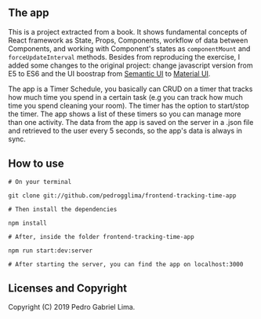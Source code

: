 ## The app

This is a project extracted from a book. It shows fundamental concepts of React framework as State, Props, Components, workflow of data between Components, and working with Component's states as `componentMount` and `forceUpdateInterval` methods. Besides from reproducing the exercise, I added some changes to the original project: change javascript version from E5 to ES6 and the UI boostrap from [Semantic UI](https://semantic-ui.com/) to [Material UI](https://material-ui.com/).

The app is a Timer Schedule, you basically can CRUD on a timer that tracks how much time you spend in a certain task (e.g you can track how much time you spend cleaning your room). The timer has the option to start/stop the timer. The app shows a list of these timers so you can manage more than one activity. The data from the app is saved on the server in a .json file and retrieved to the user every 5 seconds, so the app's data is always in sync.

## How to use

```
# On your terminal

git clone git://github.com/pedrogglima/frontend-tracking-time-app

# Then install the dependencies

npm install

# After, inside the folder frontend-tracking-time-app

npm run start:dev:server

# After starting the server, you can find the app on localhost:3000
```

## Licenses and Copyright

Copyright (C) 2019 Pedro Gabriel Lima.  
